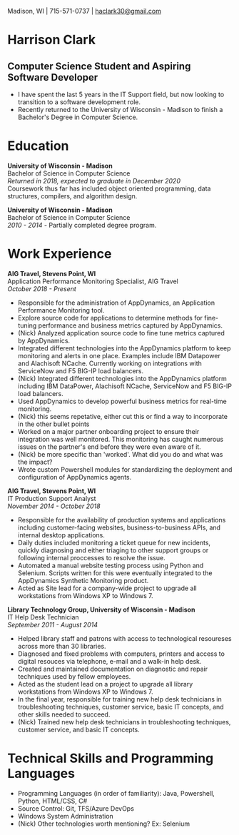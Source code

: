 Madison, WI | 715-571-0737 | haclark30@gmail.com
# Harrison Clark
## Computer Science Student and Aspiring Software Developer
- I have spent the last 5 years in the IT Support field, but now looking to transition to a software development role.
- Recently returned to the University of Wisconsin - Madison to finish a Bachelor's Degree in Computer Science.

# Education
**University of Wisconsin - Madison**  
Bachelor of Science in Computer Science  
*Returned in 2018, expected to graduate in December 2020*  
Coursework thus far has included object oriented programming, data structures, compilers, and algorithm design.

**University of Wisconsin - Madison**  
Bachelor of Science in Computer Science   
*2010 - 2014* - Partially completed degree program.

# Work Experience

**AIG Travel, Stevens Point, WI**  
Application Performance Monitoring Specialist, AIG Travel  
*October 2018 - Present*
- Responsible for the administration of AppDynamics, an Application Performance Monitoring tool.
- Explore source code for applications to determine methods for fine-tuning performance and business metrics captured by AppDynamics.
- (Nick) Analyzed application source code to fine tune metrics captured by AppDynamics.
- Integrated different technologies into the AppDynamics platform to keep monitoring and alerts in one place. Examples include IBM Datapower and Alachisoft NCache. Currently working on integrations with ServiceNow and F5 BIG-IP load balancers.
- (Nick) Integrated different technologies into the AppDynamics platform including IBM DataPower, Alachisoft NCache, ServiceNow and F5 BIG-IP load balancers.
- Used AppDynamics to develop powerful business metrics for real-time monitoring.
- (Nick) this seems repetative, either cut this or find a way to incorporate in the other bullet points
- Worked on a major partner onboarding project to ensure their integration was well monitored. This monitoring has caught numerous issues on the partner's end before they were even aware of it.
- (Nick) be more specific than 'worked'.  What did you do and what was the impact?
- Wrote custom Powershell modules for standardizing the deployment and configuration of AppDynamics agents.

**AIG Travel, Stevens Point, WI**  
IT Production Support Analyst  
*November 2014 - October 2018*

- Responsible for the availability of production systems and applications including customer-facing websites, business-to-business APIs, and internal desktop applications.
- Daily duties included monitoring a ticket queue for new incidents, quickly diagnosing and either triaging to other support groups or following internal proccesses to resolve the issue.
- Automated a manual website testing process using Python and Selenium. Scripts written for this were eventually integrated to the AppDynamics Synthetic Monitoring product.
- Acted as Site lead for a company-wide project to upgrade all workstations from Windows XP to Windows 7.

**Library Technology Group, University of Wisconsin - Madison**  
IT Help Desk Technician  
*September 2011 - August 2014*
- Helped library staff and patrons with access to technological resoureses across more than 30 libraries.
- Diagnosed and fixed problems with computers, printers and access to digital resouces via telephone, e-mail and a walk-in help desk.
- Created and maintained documentation on diagnostic and repair techniques used by fellow employees.
- Acted as the student lead on a project to upgrade all library workstations from Windows XP to Windows 7.
- In the final year, responsible for training new help desk technicians in troubleshooting techniques, customer service, basic IT concepts, and other skills needed to succeed.
- (Nick) Trained new help desk technicians in troubleshooting techniques, customer service, and basic IT concepts.

# Technical Skills and Programming Languages
- Programming Languages (in order of familiarity): Java, Powershell, Python, HTML/CSS, C#
- Source Control: Git, TFS/Azure DevOps
- Windows System Administration
- (Nick) Other technologies worth mentioning?  Ex: Selenium